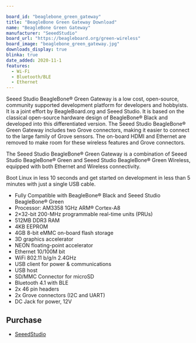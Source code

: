 ```yaml
---

board_id: "beaglebone_green_gateway"
title: "BeagleBone Green Gateway Download"
name: "BeagleBone Green Gateway"
manufacturer: "SeeedStudio"
board_url: "https://beagleboard.org/green-wireless"
board_image: "beaglebone_green_gateway.jpg"
downloads_display: true
blinka: true
date_added: 2020-11-1
features:
  - Wi-Fi
  - Bluetooth/BLE
  - Ethernet
---
```


Seeed Studio BeagleBone® Green Gateway is a low cost, open-source, community supported development platform for developers and hobbyists. It is a joint effort by BeagleBoard.org and Seeed Studio. It is based on the classical open-source hardware design of BeagleBone® Black and developed into this differentiated version. The Seeed Studio BeagleBone® Green Gateway includes two Grove connectors, making it easier to connect to the large family of Grove sensors. The on-board HDMI and Ethernet are removed to make room for these wireless features and Grove connectors.

The Seeed Studio BeagleBone® Green Gateway is a combination of Seeed Studio BeagleBone® Green and Seeed Studio BeagleBone® Green Wireless, equipped with both Ethernet and Wireless connectivity.

Boot Linux in less 10 seconds and get started on development in less than 5 minutes with just a single USB cable.

- Fully Compatible with BeagleBone® Black and Seeed Studio BeagleBone® Green
- Processor: AM3358 1GHz ARM® Cortex-A8
- 2×32-bit 200-MHz programmable real-time units (PRUs)
- 512MB DDR3 RAM
- 4KB EEPROM
- 4GB 8-bit eMMC on-board flash storage
- 3D graphics accelerator
- NEON floating-point accelerator
- Ethernet 10/100M bit
- WiFi 802.11 b/g/n 2.4GHz
- USB client for power & communications
- USB host
- SD/MMC Connector for microSD
- Bluetooth 4.1 with BLE
- 2x 46 pin headers
- 2x Grove connectors (I2C and UART)
- DC Jack for power, 12V

## Purchase
* [SeeedStudio](https://www.seeedstudio.com/SeeedStudio-BeagleBone-Green-Gateway-p-4586.html)
